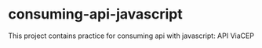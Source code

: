# consuming-api-javascript
This project contains practice for consuming api with javascript: API ViaCEP
